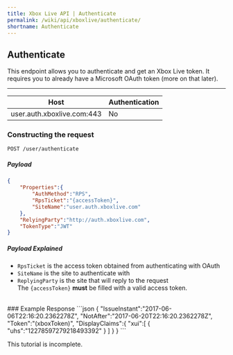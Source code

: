 ```yaml
---
title: Xbox Live API | Authenticate
permalink: /wiki/api/xboxlive/authenticate/
shortname: Authenticate
---
```

## Authenticate
This endpoint allows you to authenticate and get an Xbox Live token. It requires you to already have a Microsoft OAuth token (more on that later).

---

|Host|Authentication|
|----|--------------|
|user.auth.xboxlive.com:443|No|
  
### Constructing the request
```
POST /user/authenticate
```
  
##### Payload

```json
{
    "Properties":{
        "AuthMethod":"RPS",
        "RpsTicket":"{accessToken}",
        "SiteName":"user.auth.xboxlive.com"
    },
    "RelyingParty":"http://auth.xboxlive.com",
    "TokenType":"JWT"
}
```
  
##### Payload Explained
* `RpsTicket` is the access token obtained from authenticating with OAuth  
* `SiteName` is the site to authenticate with  
* `ReplyingParty` is the site that will reply to the request  
The `{accessToken}` **must** be filled with a valid access token.  
  
<br>
### Example Response
```json
{
    "IssueInstant":"2017-06-06T22:16:20.2362278Z",
    "NotAfter":"2017-06-20T22:16:20.2362278Z",
    "Token":"(xboxToken)",
    "DisplayClaims":{
        "xui":[
            {
                "uhs":"12278597279218493392"
            }
        ]
    }
}
```

This tutorial is incomplete.
